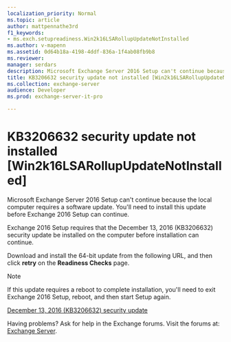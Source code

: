 ```yaml
---
localization_priority: Normal
ms.topic: article
author: mattpennathe3rd
f1_keywords:
- ms.exch.setupreadiness.Win2k16LSARollupUpdateNotInstalled
ms.author: v-mapenn
ms.assetid: 0d64b18a-4198-4ddf-836a-1f4ab08fb9b8
ms.reviewer: 
manager: serdars
description: Microsoft Exchange Server 2016 Setup can't continue because the local computer requires a software update. You'll need to install this update before Exchange 2016 Setup can continue.
title: KB3206632 security update not installed [Win2k16LSARollupUpdateNotInstalled]
ms.collection: exchange-server
audience: Developer
ms.prod: exchange-server-it-pro

---
```


# KB3206632 security update not installed [Win2k16LSARollupUpdateNotInstalled]

Microsoft Exchange Server 2016 Setup can't continue because the local computer requires a software update. You'll need to install this update before Exchange 2016 Setup can continue.

Exchange 2016 Setup requires that the December 13, 2016 (KB3206632) security update be installed on the computer before installation can continue.

Download and install the 64-bit update from the following URL, and then click **retry** on the **Readiness Checks** page.

> [!NOTE]
> If this update requires a reboot to complete installation, you'll need to exit Exchange 2016 Setup, reboot, and then start Setup again.

[December 13, 2016 (KB3206632) security update](https://go.microsoft.com/fwlink/p/?linkid=837748)

Having problems? Ask for help in the Exchange forums. Visit the forums at: [Exchange Server](https://go.microsoft.com/fwlink/p/?linkId=60612).
